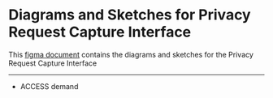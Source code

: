 # Diagrams and Sketches for Privacy Request Capture Interface

This [figma document](https://www.figma.com/file/miUd9PEmLrjut53rwrQViX/Privacy-request-capture-service?node-id=0%3A1) contains the diagrams and sketches for the Privacy Request Capture Interface

-------------------------------------------------------------------------------------------------





- ACCESS demand
